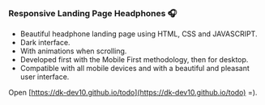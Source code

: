 ### Responsive Landing Page Headphones 🎧

- Beautiful headphone landing page using HTML, CSS and JAVASCRIPT.
- Dark interface.
- With animations when scrolling.
- Developed first with the Mobile First methodology, then for desktop.
- Compatible with all mobile devices and with a beautiful and pleasant user interface.


Open [https://dk-dev10.github.io/todo](https://dk-dev10.github.io/todo) =).
